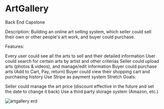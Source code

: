 # ArtGallery
Back End Capstone

Description:
Building an online art selling system, which seller could sell their own or other people's art work, and buyer could purchase.

Features:

Every user could see all the arts to sell and their detailed information
User could search for certain arts by artist and other criterias
Seller could upload arts (photos & videos), and manage/edit information
Buyer could purchase arts (Add to Cart, Pay, return)
Buyer could view their shopping cart and purchasing history
Use Stripe as payment system
Stretch Goals:

Seller could manage the art price (discount effective in the future and set the date to change it back)
Use a third party storage system (Amazon, etc.)

![artgallery erd](https://cloud.githubusercontent.com/assets/16583776/21058676/ba8fa984-be04-11e6-8584-b4c3c68fa4f7.png)

